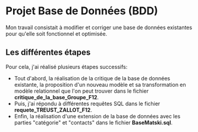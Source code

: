 # Projet Base de Données (BDD) 

Mon travail consistait à modifier et corriger une base de données existantes pour qu'elle soit fonctionnel et optimisée.

## Les différentes étapes 

Pour cela, j'ai réalisé plusieurs étapes successifs:

- Tout d'abord, la réalisation de la critique de la base de données existante, la proposition d'un nouveau modèle et sa transformation en modèle relationnel que l'on peut trouver dans le fichier **critique_de_la_base_Groupe_F12**. 
- Puis,  j'ai répondu à différentes requêtes SQL dans le fichier **requete_TREUST_ZALLOT_F12**. 
- Enfin, la réalisation d'une extension de la base de données avec les parties "catégorie" et "contacts" dans le fichier **BaseMatski.sql**. 
